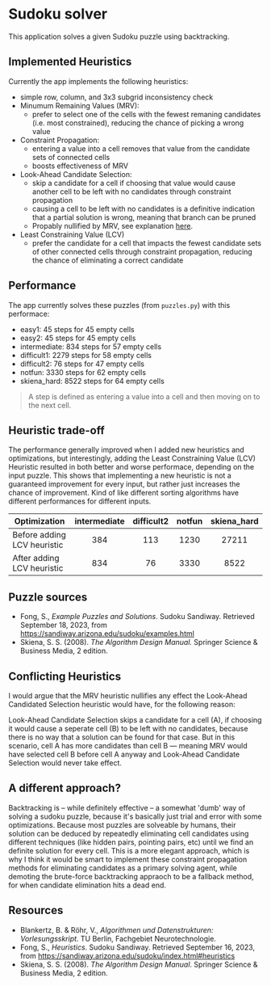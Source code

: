 # Sudoku solver

This application solves a given Sudoku puzzle using backtracking.

## Implemented Heuristics

Currently the app implements the following heuristics:

- simple row, column, and 3x3 subgrid inconsistency check
- Minumum Remaining Values (MRV):
  - prefer to select one of the cells with the fewest remaning candidates (i.e. most constrained), reducing the chance of picking a wrong value
- Constraint Propagation:
  - entering a value into a cell removes that value from the candidate sets of connected cells
  - boosts effectiveness of MRV
- Look-Ahead Candidate Selection:
  - skip a candidate for a cell if choosing that value would cause another cell to be left with no candidates through constraint propagation
  - causing a cell to be left with no candidates is a definitive indication that a partial solution is wrong, meaning that branch can be pruned
  - Propably nullified by MRV, see explanation [here](#conflicting-heuristics).
- Least Constraining Value (LCV)
  - prefer the candidate for a cell that impacts the fewest candidate sets of other connected cells through constraint propagation, reducing the chance of eliminating a correct candidate

## Performance

The app currently solves these puzzles (from `puzzles.py`) with this performace:

- easy1: 45 steps for 45 empty cells
- easy2: 45 steps for 45 empty cells
- intermediate: 834 steps for 57 empty cells
- difficult1: 2279 steps for 58 empty cells
- difficult2: 76 steps for 47 empty cells
- notfun: 3330 steps for 62 empty cells
- skiena_hard: 8522 steps for 64 empty cells

> A step is defined as entering a value into a cell and then moving on to the next cell.

## Heuristic trade-off

The performance generally improved when I added new heuristics and optimizations, but interestingly, adding the Least Constraining Value (LCV) Heuristic resulted in both better and worse performace, depending on the input puzzle. This shows that implementing a new heuristic is not a guaranteed improvement for every input, but rather just increases the chance of improvement. Kind of like different sorting algorithms have different performances for different inputs.

| Optimization                | intermediate | difficult2 | notfun | skiena_hard |
|-----------------------------|:------------:|:----------:|:------:|:-----------:|
| Before adding LCV heuristic |      384     |     113    |  1230  |    27211    |
| After adding LCV heuristic  |      834     |     76     |  3330  |     8522    |

## Puzzle sources

- Fong, S., _Example Puzzles and Solutions_. Sudoku Sandiway. Retrieved September 18, 2023, from <https://sandiway.arizona.edu/sudoku/examples.html>
- Skiena, S. S. (2008). _The Algorithm Design Manual._ Springer Science & Business Media, 2 edition.

## Conflicting Heuristics

I would argue that the MRV heuristic nullifies any effect the Look-Ahead Candidated Selection heuristic would have, for the following reason:

Look-Ahead Candidate Selection skips a candidate for a cell (A), if choosing it would cause a seperate cell (B) to be left with no candidates, because there is no way that a solution can be found for that case. But in this scenario, cell A has more candidates than cell B — meaning MRV would have selected cell B before cell A anyway and Look-Ahead Candidate Selection would never take effect.

## A different approach?

Backtracking is – while definitely effective – a somewhat 'dumb' way of solving a sudoku puzzle, because it's basically just trial and error with some optimizations. Because most puzzles are solveable by humans, their solution can be deduced by repeatedly eliminating cell candidates using different techniques (like hidden pairs, pointing pairs, etc) until we find an definite solution for every cell. This is a more elegant approach, which is why I think it would be smart to implement these constraint propagation methods for eliminating candidates as a primary solving agent, while demoting the brute-force backtracking appraoch to be a fallback method, for when candidate elimination hits a dead end.

## Resources

- Blankertz, B. & Röhr, V., _Algorithmen und Datenstrukturen: Vorlesungsskript_. TU Berlin, Fachgebiet Neurotechnologie.
- Fong, S., _Heuristics_. Sudoku Sandiway. Retrieved September 16, 2023, from <https://sandiway.arizona.edu/sudoku/index.html#heuristics>
- Skiena, S. S. (2008). _The Algorithm Design Manual_. Springer Science & Business Media, 2 edition.
